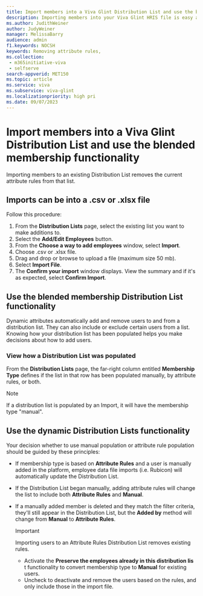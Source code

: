 ```yaml
---
title: Import members into a Viva Glint Distribution List and use the blended membership functionality
description: Importing members into your Viva Glint HRIS file is easy and you can also take advantage of the blended membership Distribution functionality.
ms.author: JudithWeiner
author: JudyWeiner
manager: MelissaBarry
audience: admin
f1.keywords: NOCSH
keywords: Removing attribute rules,
ms.collection: 
 - m365initiative-viva
 - selfserve
search-appverid: MET150
ms.topic: article
ms.service: viva
ms.subservice: viva-glint
ms.localizationpriority: high pri
ms.date: 09/07/2023
---
```


# Import members into a Viva Glint Distribution List and use the blended membership functionality

Importing members to an existing Distribution List removes the current attribute rules from that list.

## Imports can be into a .csv or .xlsx file

Follow this procedure:

1. From the **Distribution Lists** page, select the existing list you want to make additions to.
2. Select the **Add/Edit Employees** button.
3. From the **Choose a way to add employees** window, select **Import**.
4. Choose .csv or .xlsx file.
5. Drag and drop or browse to upload a file (maximum size 50 mb).
6. Select **Import File**.
7. The **Confirm your import** window displays. View the summary and if it's as expected, select **Confirm Import**.

## Use the blended membership Distribution List functionality

Dynamic attributes automatically add and remove users to and from a distribution list. They can also include or exclude certain users from a list. Knowing how your distribution list has been populated helps you make decisions about how to add users.

### View how a Distribution List was populated

From the **Distribution Lists** page, the far-right column entitled **Membership Type** defines if the list in that row has been populated manually, by attribute rules, or both.

> [!NOTE]
> If a distribution list is populated by an Import, it will have the membership type "manual".

## Use the dynamic Distribution Lists functionality

Your decision whether to use manual population or attribute rule population should be guided by these principles:

- If membership type is based on **Attribute Rules** and a user is manually added in the platform, employee data file imports (i.e. Rubicon) will automatically update the Distribution List.
- If the Distribution List began manually, adding attribute rules will change the list to include both **Attribute Rules** and **Manual**.
- If a manually added member is deleted and they match the filter criteria, they'll still appear in the Distribution List, but the **Added by** method will change from **Manual** to **Attribute Rules**.

    > [!IMPORTANT]
    > Importing users to an Attribute Rules Distribution List removes existing rules.
    >
    > - Activate the **Preserve the employees already in this distribution lis** t functionality to convert membership type to **Manual** for existing users.
    > - Uncheck to deactivate and remove the users based on the rules, and only include those in the import file.